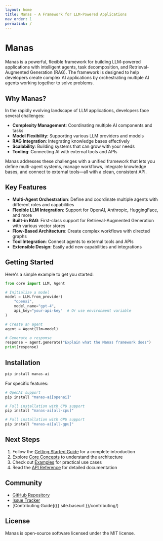 ```yaml
---
layout: home
title: Manas - A Framework for LLM-Powered Applications
nav_order: 1
permalink: /
---
```


# Manas

Manas is a powerful, flexible framework for building LLM-powered applications with intelligent agents, task decomposition, and Retrieval-Augmented Generation (RAG). The framework is designed to help developers create complex AI applications by orchestrating multiple AI agents working together to solve problems.

## Why Manas?

In the rapidly evolving landscape of LLM applications, developers face several challenges:

- **Complexity Management**: Coordinating multiple AI components and tasks
- **Model Flexibility**: Supporting various LLM providers and models
- **RAG Integration**: Integrating knowledge bases effectively
- **Scalability**: Building systems that can grow with your needs
- **Tooling**: Connecting AI with external tools and APIs

Manas addresses these challenges with a unified framework that lets you define multi-agent systems, manage workflows, integrate knowledge bases, and connect to external tools—all with a clean, consistent API.

## Key Features

- **Multi-Agent Orchestration**: Define and coordinate multiple agents with different roles and capabilities
- **Flexible LLM Integration**: Support for OpenAI, Anthropic, HuggingFace, and more
- **Built-in RAG**: First-class support for Retrieval-Augmented Generation with various vector stores
- **Flow-Based Architecture**: Create complex workflows with directed graphs
- **Tool Integration**: Connect agents to external tools and APIs
- **Extensible Design**: Easily add new capabilities and integrations

## Getting Started

Here's a simple example to get you started:

```python
from core import LLM, Agent

# Initialize a model
model = LLM.from_provider(
    "openai",
    model_name="gpt-4",
    api_key="your-api-key"  # Or use environment variable
)

# Create an agent
agent = Agent(llm=model)

# Generate a response
response = agent.generate("Explain what the Manas framework does")
print(response)
```

## Installation

```bash
pip install manas-ai
```

For specific features:

```bash
# OpenAI support
pip install "manas-ai[openai]"

# Full installation with CPU support
pip install "manas-ai[all-cpu]"

# Full installation with GPU support
pip install "manas-ai[all-gpu]"
```

## Next Steps

1. Follow the [Getting Started Guide](/getting-started/) for a complete introduction
2. Explore [Core Concepts](/concepts/) to understand the architecture
3. Check out [Examples](/examples/) for practical use cases
4. Read the [API Reference](/api/) for detailed documentation

## Community

- [GitHub Repository](https://github.com/arkokoley/manas)
- [Issue Tracker](https://github.com/arkokoley/manas/issues)
- [Contributing Guide]({{ site.baseurl }}/contributing/)

## License

Manas is open-source software licensed under the MIT license.